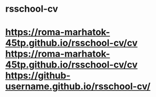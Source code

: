 # rsschool-cv
# https://roma-marhatok-45tp.github.io/rsschool-cv/cv https://roma-marhatok-45tp.github.io/rsschool-cv/cv https://github-username.github.io/rsschool-cv/
